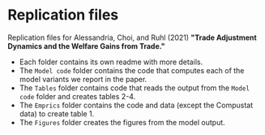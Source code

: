 # Replication files
Replication files for Alessandria, Choi, and Ruhl (2021) **"Trade Adjustment Dynamics and the Welfare Gains from Trade."**


* Each folder contains its own readme with more details. 
* The `Model code` folder contains the code that computes each of the model variants we report in the paper. 
* The `Tables` folder contains code that reads the output from the `Model code` folder and creates tables 2-4. 
* The `Emprics` folder contains the code and data (except the Compustat data) to create table 1. 
* The `Figures` folder creates the figures from the model output. 

